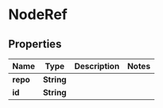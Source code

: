 
# NodeRef

## Properties
Name | Type | Description | Notes
------------ | ------------- | ------------- | -------------
**repo** | **String** |  | 
**id** | **String** |  | 




